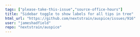 ```yaml
---
tags: ["please-take-this-issue","source-office-hours"]
title: "Sidebar toggle to show labels for all tips in tree"
html_url: "https://github.com/nextstrain/auspice/issues/916"
user: "jameshadfield"
repo: "nextstrain/auspice"
---
```


